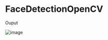 # FaceDetectionOpenCV

Ouput

![image](https://github.com/begzodsuyunov/FaceDetectionOpenCV/assets/73460442/65c6098f-dff5-4485-9437-15c9ba99a035)
